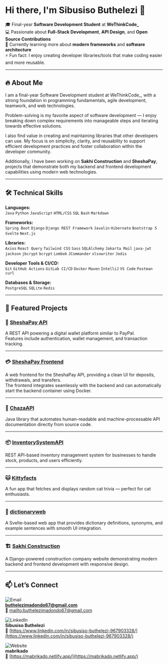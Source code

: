 # Hi there, I'm Sibusiso Buthelezi 👋  

🎓 Final-year **Software Development Student** at **WeThinkCode_**  
💻 Passionate about **Full-Stack Development**, **API Design**, and **Open Source Contributions**  
🌱 Currently learning more about **modern frameworks** and **software architecture**  
⚡ Fun fact: I enjoy creating developer libraries/tools that make coding easier and more reusable.  

---

## 🔥 About Me  
I am a final-year Software Development student at WeThinkCode_, with a strong foundation in programming fundamentals, agile development, teamwork, and web technologies.  

Problem-solving is my favorite aspect of software development — I enjoy breaking down complex requirements into manageable steps and iterating towards effective solutions.  

I also find value in creating and maintaining libraries that other developers can use. My focus is on simplicity, clarity, and reusability to support efficient development practices and foster collaboration within the developer community.  

Additionally, I have been working on **Sakhi Construction** and **SheshaPay**, projects that demonstrate both my backend and frontend development capabilities using modern web technologies.  

---

## 🛠️ Technical Skills  

**Languages:**  
`Java` `Python` `JavaScript` `HTML/CSS` `SQL` `Bash` `Markdown`  

**Frameworks:**  
`Spring Boot` `Django` `Django REST Framework` `Javalin` `Hibernate` `Bootstrap 5` `Svelte` `Next.js`  

**Libraries:**  
`Axios` `React Query` `Tailwind CSS` `Sass` `SQLAlchemy` `Jakarta Mail` `java-jwt` `jackson` `jbcrypt` `bcrypt` `Lombok` `JCommander` `xlsxwriter` `Jedis`  

**Developer Tools & CI/CD:**  
`Git` `GitHub Actions` `GitLab CI/CD` `Docker` `Maven` `IntelliJ` `VS Code` `Postman` `curl`  

**Databases & Storage:**  
`PostgreSQL` `SQLite` `Redis`  

---

## 📂 Featured Projects  

### 🏦 [SheshaPay API](https://github.com/mabrikado/sheshapayAPI)  
A REST API powering a digital wallet platform similar to PayPal.  
Features include authentication, wallet management, and transaction tracking.  

---

### 💳 [SheshaPay Frontend](https://github.com/mabrikado/sheshapayWeb)  
A web frontend for the SheshaPay API, providing a clean UI for deposits, withdrawals, and transfers.  
The frontend integrates seamlessly with the backend and can automatically start the backend container using Docker.  

---

### 🧩 [ChazaAPI](https://github.com/mabrikado/ChazaAPI)  
Java library that automates human-readable and machine-processable API documentation directly from source code.  

---

### 📦 [InventorySystemAPI](https://github.com/mabrikado/InventorySystemAPI)  
REST API-based inventory management system for businesses to handle stock, products, and users efficiently.  

---

### 🐱 [Kittyfacts](https://github.com/mabrikado/kittyfacts)  
A fun app that fetches and displays random cat trivia — perfect for cat enthusiasts.  

---

### 📖 [dictionaryweb](https://github.com/mabrikado/dictionaryweb)  
A Svelte-based web app that provides dictionary definitions, synonyms, and example sentences with smooth UI integration.  

---

### 🏗️ [Sakhi Construction](https://github.com/mabrikado/construction)  
A Django-powered construction company website demonstrating modern backend and frontend development with responsive design.  

---

## 📫 Let’s Connect  

![Email](https://img.shields.io/badge/Email-red?style=for-the-badge&logo=gmail&logoColor=white)  
**buthelezimadondo67@gmail.com**  
🔗 [mailto:buthelezimadondo67@gmail.com](mailto:buthelezimadondo67@gmail.com)  

![LinkedIn](https://img.shields.io/badge/LinkedIn-blue?style=for-the-badge&logo=linkedin&logoColor=white)  
**Sibusiso Buthelezi**  
🔗 [https://www.linkedin.com/in/sibusiso-buthelezi-967903328/](https://www.linkedin.com/in/sibusiso-buthelezi-967903328/)  

![Website](https://img.shields.io/badge/Website-1abc9c?style=for-the-badge&logo=netlify&logoColor=white)  
**mabrikado**  
🔗 [https://mabrikado.netlify.app/](https://mabrikado.netlify.app/)

